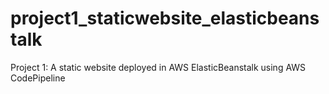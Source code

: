 # project1_staticwebsite_elasticbeanstalk
Project 1: A static website deployed in AWS ElasticBeanstalk using AWS CodePipeline
